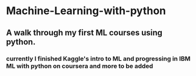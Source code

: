 # Machine-Learning-with-python
## A walk through my first ML courses using python.
### currently I finished Kaggle's intro to ML and progressing in IBM ML with python on coursera and more to be added
